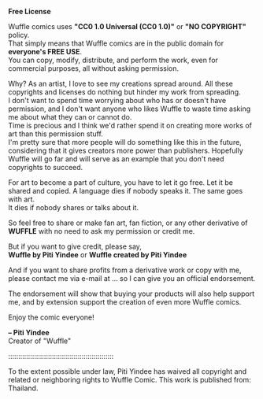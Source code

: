 **Free License**  
  
Wuffle comics uses **"CC0 1.0 Universal (CC0 1.0)"** or **"NO COPYRIGHT"** policy.  
That simply means that Wuffle comics are in the public domain for **everyone's FREE USE**.  
You can copy, modify, distribute, and perform the work, even for commercial purposes, all without asking permission.  
  
Why? As an artist, I love to see my creations spread around. All these copyrights and licenses do nothing but hinder my work from spreading.  
I don't want to spend time worrying about who has or doesn't have permission, and I don't want anyone who likes Wuffle to waste time asking me about what they can or cannot do.  
Time is precious and I think we'd rather spend it on creating more works of art than this permission stuff.  
I'm pretty sure that more people will do something like this in the future, considering that it gives creators more power than publishers. Hopefully Wuffle will go far and will serve as an example that you don't need copyrights to succeed.  
  
For art to become a part of culture, you have to let it go free. Let it be shared and copied. A language dies if nobody speaks it. The same goes with art.  
It dies if nobody shares or talks about it.  
  
So feel free to share or make fan art, fan fiction, or any other derivative of **WUFFLE** with no need to ask my permission or credit me.  
  
But if you want to give credit, please say,  
**Wuffle by Piti Yindee** or **Wuffle created by Piti Yindee**  
  
And if you want to share profits from a derivative work or copy with me, please contact me via e-mail at ... so I can give you an official endorsement.  
  
The endorsement will show that buying your products will also help support me, and by extension support the creation of even more Wuffle comics.  
  
Enjoy the comic everyone!  
  
**– Piti Yindee**  
Creator of "Wuffle"  
  
:::::::::::::::::::::::::::::::::::::::::::::::::::::  
  
To the extent possible under law, Piti Yindee has waived all copyright and related or neighboring rights to Wuffle Comic. This work is published from: Thailand.